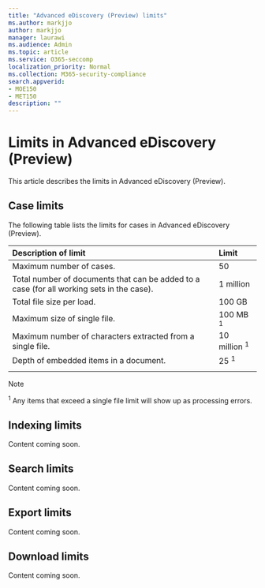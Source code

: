 ```yaml
---
title: "Advanced eDiscovery (Preview) limits"
ms.author: markjjo
author: markjjo
manager: laurawi
ms.audience: Admin
ms.topic: article
ms.service: O365-seccomp
localization_priority: Normal
ms.collection: M365-security-compliance 
search.appverid: 
- MOE150
- MET150
description: ""
---
```


# Limits in Advanced eDiscovery (Preview)

This article describes the limits in Advanced eDiscovery (Preview).

## Case limits

The following table lists the limits for cases in Advanced eDiscovery (Preview).

|**Description of limit**|**Limit**|
  |:-----|:-----|
  |Maximum number of cases.  <br/> |50  <br/> |
  |Total number of documents that can be added to a case (for all working sets in the case).  <br/> |1 million  <br/> |
  |Total file size per load.  <br/> |100 GB  <br/> |
  |Maximum size of single file.   <br/> |100 MB <sup>1</sup> <br/> |
  |Maximum number of characters extracted from a single file.  <br/> |10 million <sup>1</sup> <br/> |
  |Depth of embedded items in a document.  <br/> |25 <sup>1</sup> <br/> |
|||
 > [!NOTE]
> <sup>1</sup> Any items that exceed a single file limit will show up as processing errors. 

## Indexing limits

Content coming soon.

## Search limits

Content coming soon.

## Export limits

Content coming soon.

## Download limits

Content coming soon.

